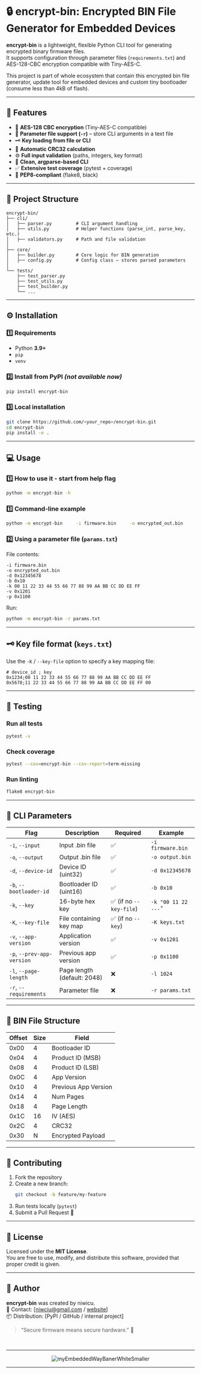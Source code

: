 # 🔒 encrypt-bin: Encrypted BIN File Generator for Embedded Devices

**encrypt-bin** is a lightweight, flexible Python CLI tool for generating encrypted binary firmware files.  
It supports configuration through parameter files (`requirements.txt`) and AES-128-CBC encryption compatible with Tiny-AES-C.

This project is part of whole ecosystem that contain this encrypted bin file generator, update tool for embedded devices and custom tiny bootloader (consume less than 4kB of flash).

---

## 🚀 Features

- 🔐 **AES-128 CBC encryption** (Tiny-AES-C compatible)
- 🧩 **Parameter file support (`-r`)** – store CLI arguments in a text file
- 🗝️ **Key loading from file or CLI**
- 🧮 **Automatic CRC32 calculation**
- ⚙️ **Full input validation** (paths, integers, key format)
- 🧰 **Clean, argparse-based CLI**
- ✅ **Extensive test coverage** (pytest + coverage)
- 🧾 **PEP8-compliant** (flake8, black)

---

## 🧠 Project Structure

```
encrypt-bin/
├── cli/
│   ├── parser.py         # CLI argument handling
│   ├── utils.py          # Helper functions (parse_int, parse_key, etc.)
│   ├── validators.py     # Path and file validation
│
├── core/
│   ├── builder.py        # Core logic for BIN generation
│   ├── config.py         # Config class – stores parsed parameters
│
└── tests/
    ├── test_parser.py
    ├── test_utils.py
    ├── test_builder.py
    └── ...
```

---

## ⚙️ Installation

### 1️⃣ Requirements
- Python **3.9+**
- `pip`
- `venv`

### 2️⃣ Install from PyPI *(not available now)*
```bash
pip install encrypt-bin
```

### 3️⃣ Local installation
```bash
git clone https://github.com/<your_repo>/encrypt-bin.git
cd encrypt-bin
pip install -e .
```

---

## 💻 Usage
### 1️⃣ How to use it - start from help flag
```bash
python -m encrypt-bin -h
```

### 1️⃣ Command-line example

```bash
python -m encrypt-bin     -i firmware.bin     -o encrypted_out.bin     -d 0x12345678     -b 0x10     -k "00 11 22 33 44 55 66 77 88 99 AA BB CC DD EE FF"     -v 0x1201     -p 0x1100
```

### 2️⃣ Using a parameter file (`params.txt`)

File contents:
```
-i firmware.bin
-o encrypted_out.bin
-d 0x12345678
-b 0x10
-k 00 11 22 33 44 55 66 77 88 99 AA BB CC DD EE FF
-v 0x1201
-p 0x1100
```

Run:
```bash
python -m encrypt-bin -r params.txt
```

---

## 🗝️ Key file format (`keys.txt`)

Use the `-K` / `--key-file` option to specify a key mapping file:

```
# device_id ; key
0x1234;00 11 22 33 44 55 66 77 88 99 AA BB CC DD EE FF
0x5678;11 22 33 44 55 66 77 88 99 AA BB CC DD EE FF 00
```

---

## 🧪 Testing

### Run all tests
```bash
pytest -v
```

### Check coverage
```bash
pytest --cov=encrypt-bin --cov-report=term-missing
```

### Run linting
```bash
flake8 encrypt-bin
```

---

## 🧰 CLI Parameters

| Flag | Description | Required | Example |
|------|--------------|-----------|----------|
| `-i`, `--input` | Input .bin file | ✅ | `-i firmware.bin` |
| `-o`, `--output` | Output .bin file | ✅ | `-o output.bin` |
| `-d`, `--device-id` | Device ID (uint32) | ✅ | `-d 0x12345678` |
| `-b`, `--bootloader-id` | Bootloader ID (uint16) | ✅ | `-b 0x10` |
| `-k`, `--key` | 16-byte hex key | ✅ (if no `--key-file`) | `-k "00 11 22 ..."` |
| `-K`, `--key-file` | File containing key map | ✅ (if no `--key`) | `-K keys.txt` |
| `-v`, `--app-version` | Application version | ✅ | `-v 0x1201` |
| `-p`, `--prev-app-version` | Previous app version | ✅ | `-p 0x1100` |
| `-l`, `--page-length` | Page length (default: 2048) | ❌ | `-l 1024` |
| `-r`, `--requirements` | Parameter file | ❌ | `-r params.txt` |

---

## 🧩 BIN File Structure

| Offset | Size | Field |
|--------|------|-------|
| 0x00 | 4 | Bootloader ID |
| 0x04 | 4 | Product ID (MSB) |
| 0x08 | 4 | Product ID (LSB) |
| 0x0C | 4 | App Version |
| 0x10 | 4 | Previous App Version |
| 0x14 | 4 | Num Pages |
| 0x18 | 4 | Page Length |
| 0x1C | 16 | IV (AES) |
| 0x2C | 4 | CRC32 |
| 0x30 | N | Encrypted Payload |

---

## 🧱 Contributing

1. Fork the repository  
2. Create a new branch:  
   ```bash
   git checkout -b feature/my-feature
   ```
3. Run tests locally (`pytest`)  
4. Submit a Pull Request 🚀

---

## 🪪 License

Licensed under the **MIT License**.  
You are free to use, modify, and distribute this software, provided that proper credit is given.

---

## 👤 Author

**encrypt-bin** was created by niwicu.  
💬 Contact: [niwciu@gmail.com / [website](https://github.com/niwciu)]  
📦 Distribution: [PyPI / GitHub / internal project]

> “Secure firmware means secure hardware.” 🔐

<br>
<div align="center">

***

![myEmbeddedWayBanerWhiteSmaller](https://github.com/user-attachments/assets/f4825882-e285-4e02-a75c-68fc86ff5716)
***
</div>